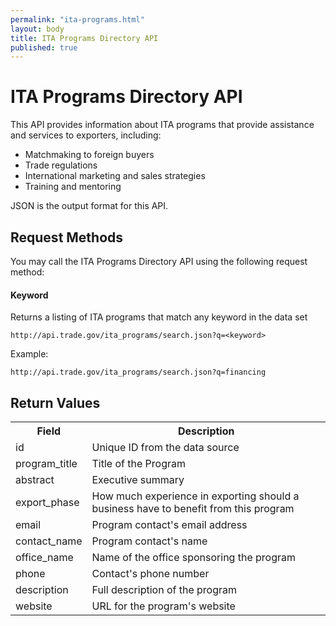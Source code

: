 ```yaml
---
permalink: "ita-programs.html"
layout: body
title: ITA Programs Directory API
published: true
---
```


# ITA Programs Directory API

This API provides information about ITA programs that provide assistance and services to exporters, including:

* Matchmaking to foreign buyers
* Trade regulations
* International marketing and sales strategies
* Training and mentoring

JSON is the output format for this API.

## Request Methods
You may call the ITA Programs Directory API using the following request method:

#### Keyword
Returns a listing of ITA programs that match any keyword in the data set

    http://api.trade.gov/ita_programs/search.json?q=<keyword>

Example:

    http://api.trade.gov/ita_programs/search.json?q=financing

## Return Values
<table border="0">
<tr>
<th>Field</th>
<th>Description</th>
</tr>

<tr>
<td>id</td>
<td>Unique ID from the data source</td>
</tr>

<tr>
<td>program_title</td>
<td>Title of the Program</td>
</tr>

<tr>
<td>abstract</td>
<td>Executive summary</td>
</tr>

<tr>
<td>export_phase</td>
<td>How much experience in exporting should a business have to benefit from this program</td>
</tr>

<tr>
<td>email</td>
<td>Program contact's email address</td>
</tr>

<tr>
<td>contact_name</td>
<td>Program contact's name</td>
</tr>

<tr>
<td>office_name</td>
<td>Name of the office sponsoring the program</td>
</tr>

<tr>
<td>phone</td>
<td>Contact's phone number</td>
</tr>

<tr>
<td>description</td>
<td>Full description of the program</td>
</tr>

<tr>
<td>website</td>
<td>URL for the program's website</td>
</tr>

</table>